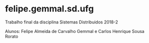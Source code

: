 # felipe.gemmal.sd.ufg

Trabalho final da disciplina Sistemas Distribuidos 2018-2

Alunos: Felipe Almeida de Carvalho Gemmal e Carlos Henrique Sousa Rorato



